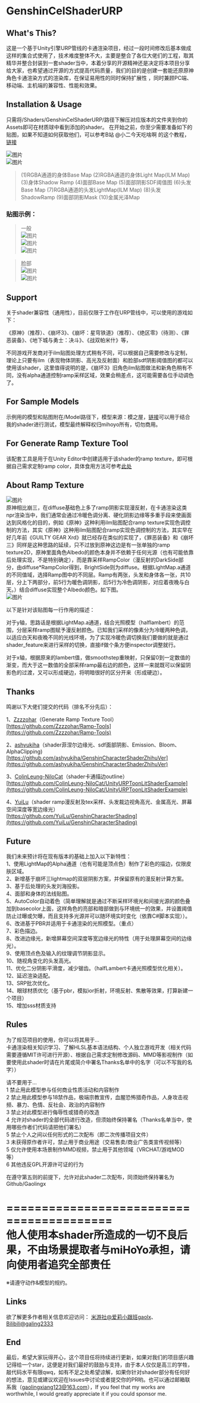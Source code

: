 # GenshinCelShaderURP

## What's This?
这是一个基于Unity引擎URP管线的卡通渲染项目，经过一段时间修改后基本做成这样的集合式使用了，技术难度整体不大，主要是整合了各位大佬们的工程，取其精华并整合封装到一套shader当中，本着分享的开源精神还是决定将本项目分享给大家，也希望通过开源的方式提高代码质量，我们的目的是创建一套能还原原神角色卡通渲染方式的渲染库，在保证易用性的同时保持扩展性 ，同时兼顾PC端、移动端、主机端的兼容性、性能和效果。

## Installation & Usage
只需将/Shaders/GenshinCelShaderURP/路径下解压对应版本的文件夹到你的Assets即可在材质球中看到添加的shader。
在开始之前，你至少需要准备如下的贴图，如果不知道如何获取他们，可以参考B站 @小二今天吃啥啊 的这个教程，[链接](https://www.bilibili.com/video/BV1t34y1H7jt/)

![图片](https://github.com/Gaolingx/GenshinCelShaderURP/raw/main/Pictures/v2-a3d4261c39610463c839c9ecb0a07074_r.jpg)  
![图片](https://github.com/Gaolingx/GenshinCelShaderURP/raw/main/Pictures/v2-940ac11643928df7ad332a6f89369873_r.jpg)  
> (1)RGBA通道的身体Base Map (2)RGBA通道的身体Light Map(ILM Map) (3)身体Shadow Ramp (4)面部Base Map (5)面部阴影SDF阈值图 (6)头发Base Map (7)RGBA通道的头发LightMap(ILM Map) (8)头发ShadowRamp (9)面部阴影Mask (10)金属光泽Map

### 贴图示例：
> 一般  
![图片](https://github.com/Gaolingx/GenshinCelShaderURP/raw/main/Pictures/Example01.PNG)  
![图片](https://github.com/Gaolingx/GenshinCelShaderURP/raw/main/Pictures/Example02.PNG)  
![图片](https://github.com/Gaolingx/GenshinCelShaderURP/raw/main/Pictures/Example03.PNG)  
  
> 脸部  
![图片](https://github.com/Gaolingx/GenshinCelShaderURP/raw/main/Pictures/Example04.PNG)  
![图片](https://github.com/Gaolingx/GenshinCelShaderURP/raw/main/Pictures/Example05.PNG)  

## Support
关于shader兼容性（通用性），目前仅限于工作在URP管线中，可以使用的游戏如下：  
  
《原神》（推荐）、《崩坏3》、《崩坏：星穹铁道》（推荐）、《绝区零》（待测）、《罪恶装备》、《地下城与勇士：决斗》、《战双帕米什》等，
  
  不同游戏开发商对于ilm贴图处理方式稍有不同，可以根据自己需要修改与定制，理论上只要有ilm（表现物体阴影、高光及反射面）和脸部sdf阴影阈值图的都可以使用该shader，这里值得说明的是，《崩坏3》旧角色ilm贴图做法和新角色稍有不同，没有alpha通道控制ramp采样区域，效果会稍差点，这可能需要各位手动调色了。

## For Sample Models
示例用的模型和贴图附在/Model路径下，模型来源：模之屋，[链接](https://www.aplaybox.com/details/model/xuBcQCqsVWfC)可以用于结合我的shader进行测试，模型最终解释权归mihoyo所有，切勿商用。

## For Generate Ramp Texture Tool
该配套工具是用于在Unity Editor中创建适用于该shader的ramp texture，即可根据自己需求定制ramp color，具体食用方法可参考[此处](https://www.bilibili.com/video/BV17h411b73u?spm_id_from=333.999.0.0)  
  
## About Ramp Texture
![图片](https://github.com/Gaolingx/GenshinCelShaderURP/raw/main/Pictures/a0952ceac6400d355c83a6b2e39698de_2941402384386001310.png)  
原神相比崩三，在diffuse基础色上多了ramp阴影实现漫反射，在卡通渲染这类npr渲染当中，我们通常会通过冷暖色调分离、硬化阴影边缘等多重手段来使画面达到风格化的目的，例如《原神》这种利用ilm贴图配合ramp texture实现色调控制的方法，其实《原神》这种用ilm贴图配合ramp实现色调控制的方法，其实早在好几年前《GUILTY GEAR Xrd》就已经存在类似的实现了，《罪恶装备》和《崩坏三》同样是这种思路的延续，只不过放到原神这边是有一张单独的ramp texture2D，原神里面角色Albedo的颜色本身并不依赖于任何光源（也有可能依靠后处理实现，不是特别确定），而是靠采样RampColor（漫反射的DarkSide部分，由diffuse*RampColor得到，BrightSide则为diffuse。根据LightMap.a通道的不同值域，选择Ramp图中的不同层。Ramp有两张，头发和身体各一张，共10层，分上下两部分，前5行为暖色调阴影，后5行为冷色调阴影，对应着夜晚与⽩天。）结合diffuse实现整个Albedo颜色。如下图。  
![图片](https://github.com/Gaolingx/GenshinCelShaderURP/raw/main/Pictures/b143b7e0f93d70b3e6a2e5884e6dfee7_5477528589820720848.jpg)  
  
以下是针对该贴图每一行作用的描述：  
  
对于y轴，思路话是根据LightMap.a通道，结合光照模型（halflambert）的范围，分层采样ramp图赋予漫反射颜色。已知我们采样的像素分为冷暖两种色调，以适应白天和夜晚不同的光线环境，为了实现冷暖色调切换我们要做的就是通过shader_feature来进行采样的切换，直接if做个条方便inspector调整就行。
  
对于x轴，根据原来的lambert值，做smoothstep重映射，只保留0到一定数值的渐变，而大于这一数值的全部采样ramp最右边的颜色，这样一来就既可以保留阴影色的过渡，又可以形成硬边，将明暗很好的区分开来（形成硬边）。

## Thanks
鸣谢以下大佬们提交的代码（排名不分先后）：
  
1、[Zzzzohar](https://github.com/Zzzzohar)（Generate Ramp Texture Tool）  
[https://github.com/Zzzzohar/Ramp-Tools](https://github.com/Zzzzohar/Ramp-Tools)  
  
2、[ashyukiha](https://github.com/ashyukiha)（shader菲涅尔边缘光、sdf面部阴影、Emission、Bloom、AlphaClipping)  
[https://github.com/ashyukiha/GenshinCharacterShaderZhihuVer](https://github.com/ashyukiha/GenshinCharacterShaderZhihuVer)  
  
3、[ColinLeung-NiloCat](https://github.com/ColinLeung-NiloCat)（shader卡通描边outline）  
[https://github.com/ColinLeung-NiloCat/UnityURPToonLitShaderExample](https://github.com/ColinLeung-NiloCat/UnityURPToonLitShaderExample)  
  
4、[YuiLu](https://github.com/YuiLu)（shader ramp漫反射及tex采样、头发裁边视角高光、金属高光、屏幕空间深度等宽边缘光）  
[https://github.com/YuiLu/GenshinCharacterShading](https://github.com/YuiLu/GenshinCharacterShading)
  

## Future
我们未来预计将在现有版本的基础上加入以下新特性：  
1、使用LightMap的Alpha通道（也有可能是顶点色）制作了彩色的描边，仅限皮肤区域。  
2、新增基于崩坏三lightmap的双层阴影方案，并保留原有的漫反射计算方案。  
3、基于后处理的头发刘海投影。  
4、面部和身体的法线贴图。  
5、AutoColor自动着色（简单理解就是通过不断采样环境光和间接光源的颜色叠加到basecolor上面，这样角色的亮部和暗部做到与环境统一的效果，并设置阈值防止过曝或欠曝，而且支持多光源并可以随环境实时变化（依靠C#脚本实现））。  
6、改进基于PBR并适用于卡通渲染的光照模型。（重点）  
7、彩色描边。  
8、改进边缘光，新增屏幕空间深度等宽边缘光的特性（用于处理屏幕空间的边缘光）。  
9、使用顶点色及输入的纹理调节阴影显示。  
10、随视角变化的头发高光。  
11、优化二分阴影平滑度，减少锯齿。（halfLambert卡通光照模型优化相关）。  
12、延迟渲染适配。  
13、SRP批次优化。  
14、眼球材质优化（基于pbr，模拟ior折射，环境反射、焦散等效果，打算新建一个项目）  
15、增加sss材质支持  
  

## Rules
为了规范项目的使用，你可以将其用于...  
卡通渲染相关知识学习、了解HLSL基本语法结构、个人独立游戏开发（相关代码需要遵循MIT许可进行开源）、根据自己需求定制修改源码、MMD等影视制作（如要使用此shader时请在片尾或简介中署名Thanks名单中的名字（可以不写我的名字））  
  
请不要用于...  
1 禁止用此模型参与任何商业性质活动和内容制作  
2 禁止用此模型参与18禁作品，极端宗教宣传，血腥恐怖猎奇作品，人身攻击视频、暴力、色情、反社会、政治的内容制作  
3 禁止对此模型进行侮辱性或猎奇的改造  
4 允许对shader的全部代码进行改造，但须始终保持署名（Thanks名单当中，使用哪些作者们代码请把他们署名）  
5 禁止个人之间以任何形式的二次配布（即二次传播项目文件）  
3 未获得原作者许可，禁止用于商业用途（交易售卖/商业广告类宣传视频等）  
5 仅允许使用本场景制作MMD视频，禁止用于其他领域（VRCHAT/游戏MOD等）  
6 其他违反GPL开源许可证的行为  
  
在遵守第五则的前提下，允许对此shader二次配布，同须始终保持署名为Github/Gaolingx
  
=========================================  
他人使用本shader所造成的一切不良后果，不由场景提取者与miHoYo承担，请向使用者追究全部责任  
=========================================  
  
※请遵守动作&模型的规约。
  
## Links
欲了解更多作者相关信息欢迎访问：
[米游社@爱莉小跟班gaolx](https://www.miyoushe.com/dby/accountCenter/postList?id=277273444)、[Bilibili@galing2333](https://space.bilibili.com/457123942?spm_id_from=..0.0)
  
## End
最后，希望大家玩得开心，这个项目任将持续进行更新，如果对我们的项目感兴趣记得给一个star，这便是对我们最好的鼓励与支持，由于本人仅仅是高三的学牲，敲代码水平有限qwq，如有不足之处希望谅解，如果你针对shader部分有任何好的想法，意见或建议欢迎在Issues中讨论或者提交你的PR哟。也可以通过邮箱联系我（gaolingxiang123@163.com），If you feel that my works are worthwhile, I would greatly appreciate it if you could sponsor me.

